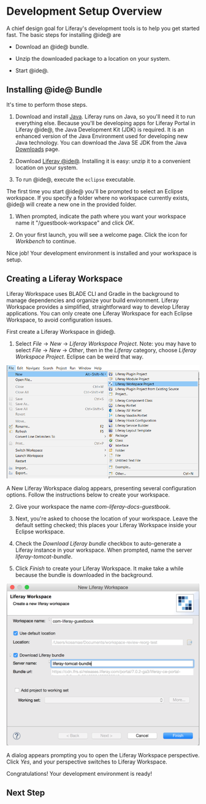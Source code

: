 # Development Setup Overview [](id=development-setup-overview)

A chief design goal for Liferay's development tools is to help you get started
fast. The basic steps for installing @ide@ are

* Download an @ide@ bundle. 

* Unzip the downloaded package to a location on your system. 

* Start @ide@. 

## Installing @ide@ Bundle [](id=installing-ide-bundle)

It's time to perform those steps. 

1.  Download and install [Java](http://java.oracle.com). Liferay runs on Java,
    so you'll need it to run everything else. Because you'll be developing apps
    for Liferay Portal in Liferay @ide@, the Java Development Kit (JDK) is
    required.  It is an enhanced version of the Java Environment used for
    developing new Java technology. You can download the Java SE JDK from the
    Java
    [Downloads](http://www.oracle.com/technetwork/java/javase/downloads/index.html)
    page. 

2.  Download
    [Liferay @ide@](https://www.liferay.com/downloads/liferay-projects/liferay-ide).
    Installing it is easy: unzip it to a convenient location on your system. 

3. To run @ide@, execute the `eclipse` executable. 

The first time you start @ide@ you'll be prompted to select an Eclipse 
workspace. If you specify a folder where no workspace currently exists, @ide@ 
will create a new one in the provided folder.

1. When prompted, indicate the path where you want your workspace name it
    "/guestbook-workspace" and click *OK*.

2. On your first launch, you will see a welcome page. Click the 
    icon for *Workbench* to continue.

Nice job! Your development environment is installed and your workspace is 
setup. 

## Creating a Liferay Workspace [](id=creating-a-liferay-workspace)

Liferay Workspace uses BLADE CLI and Gradle in the background to manage 
dependencies and organize your build environment. Liferay Workspace 
provides a simplified, straightforward way to develop Liferay applications. You 
can only create one Liferay Workspace for each Eclipse Workspace, to avoid 
configuration issues. 

First create a Liferay Workspace in @ide@.

1. Select *File* &rarr; *New* &rarr; *Liferay Workspace Project*. Note: you may 
    have to select *File* &rarr; *New* &rarr; *Other*, then in the *Liferay* 
	category, choose *Liferay Workspace Project*. Eclipse can be weird that 
	way. 

![Figure 1: By selecting *Liferay Workspace*, you begin the process of creating a new workspace for your Liferay projects.](../../../images/selecting-liferay-workspace.png)

A New Liferay Workspace dialog appears, presenting several configuration
options. Follow the instructions below to create your workspace.

2. Give your workspace the name *com-liferay-docs-guestbook*. 

3. Next, you're asked to choose the location of your workspace. Leave the
   default setting checked; this places your Liferay Workspace inside your 
   Eclipse workspace. 

4. Check the *Download Liferay bundle* checkbox to auto-generate a
   Liferay instance in your workspace. When prompted, name the server 
   *liferay-tomcat-bundle*. 

5. Click *Finish* to create your Liferay Workspace. It make take a while because
   the bundle is downloaded in the background. 

![Figure 2: Liferay @ide@ provides an easy-to-follow menu to create your Liferay Workspace.](../../../images/guestbook-workspace-menu.png)

A dialog appears prompting you to open the Liferay Workspace perspective.
Click *Yes*, and your perspective switches to Liferay Workspace.

Congratulations! Your development environment is ready! 

## Next Step [](id=next-step)


